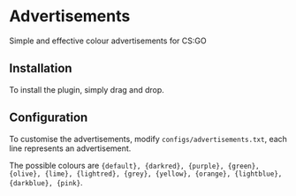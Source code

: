 # Advertisements
Simple and effective colour advertisements for CS:GO

## Installation

To install the plugin, simply drag and drop.

## Configuration

To customise the advertisements, modify `configs/advertisements.txt`, each line represents an advertisement.

The possible colours are `{default}, {darkred}, {purple}, {green}, {olive}, {lime}, {lightred}, {grey}, {yellow}, {orange}, {lightblue}, {darkblue}, {pink}`.
